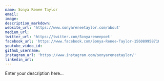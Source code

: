 ```yaml
---
name: Sonya Renee Taylor
email:
image:
description_markdown:
website_url: 'https://www.sonyareneetaylor.com/about'
medium_url:
twitter_url: 'https://twitter.com/Sonyareneepoet'
facebook_url: 'https://www.facebook.com/Sonya-Renee-Taylor-156089958718/'
youtube_video_id:
github_username:
instagram_url: 'https://www.instagram.com/sonyareneetaylor/'
linkedin_url:
---
```


Enter your description here...
